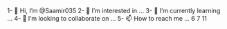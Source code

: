 1- 👋 Hi, I’m @Saamir035
2- 👀 I’m interested in ...
3- 🌱 I’m currently learning ...
4- 💞️ I’m looking to collaborate on ...
5- 📫 How to reach me ...
6
7<!---
8Saamir035/Saamir035 is a ✨ special ✨ repository because its `README.md` (this file) appears on your GitHub profile.
9You can click the Preview link to take a look at your changes.
10--->
11
